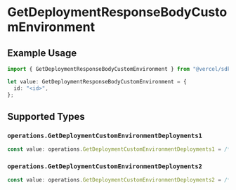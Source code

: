# GetDeploymentResponseBodyCustomEnvironment

## Example Usage

```typescript
import { GetDeploymentResponseBodyCustomEnvironment } from "@vercel/sdk/models/operations/getdeployment.js";

let value: GetDeploymentResponseBodyCustomEnvironment = {
  id: "<id>",
};
```

## Supported Types

### `operations.GetDeploymentCustomEnvironmentDeployments1`

```typescript
const value: operations.GetDeploymentCustomEnvironmentDeployments1 = /* values here */
```

### `operations.GetDeploymentCustomEnvironmentDeployments2`

```typescript
const value: operations.GetDeploymentCustomEnvironmentDeployments2 = /* values here */
```

